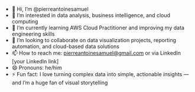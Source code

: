 - 👋 Hi, I’m @pierreantoinesamuel  
- 👀 I’m interested in data analysis, business intelligence, and cloud computing  
- 🌱 I’m currently learning AWS Cloud Practitioner and improving my data engineering skills  
- 💞️ I’m looking to collaborate on data visualization projects, reporting automation, and cloud-based data solutions  
- 📫 How to reach me: pierreantoinesamuel@gmail.com or via LinkedIn [your LinkedIn link]  
- 😄 Pronouns: he/him  
- ⚡ Fun fact: I love turning complex data into simple, actionable insights — and I’m a huge fan of visual storytelling  


<!---
pierreantoinesamuel/pierreantoinesamuel is a ✨ special ✨ repository because its `README.md` (this file) appears on your GitHub profile.
You can click the Preview link to take a look at your changes.
--->
